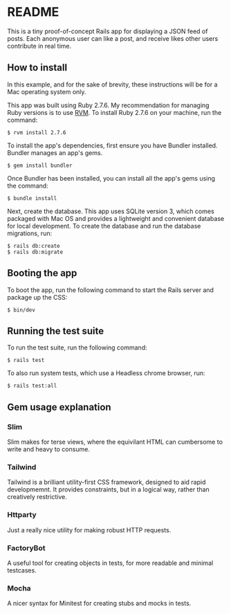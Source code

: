 # README

This is a tiny proof-of-concept Rails app for displaying a JSON feed of posts. Each anonymous user can like a post, and receive likes other users contribute in real time.

## How to install

In this example, and for the sake of brevity, these instructions will be for a Mac operating system only.

This app was built using Ruby 2.7.6. My recommendation for managing Ruby versions is to use [RVM](https://rvm.io/). To install Ruby 2.7.6 on your machine, run the command:

```
$ rvm install 2.7.6
```

To install the app's dependencies, first ensure you have Bundler installed. Bundler manages an app's gems.

```
$ gem install bundler
```

Once Bundler has been installed, you can install all the app's gems using the command:

```
$ bundle install
```

Next, create the database. This app uses SQLite version 3, which comes packaged with Mac OS and provides a lightweight and convenient database for local development. To create the database and run the database migrations, run:

```
$ rails db:create
$ rails db:migrate
```

## Booting the app

To boot the app, run the following command to start the Rails server and package up the CSS:

```
$ bin/dev
```

## Running the test suite

To run the test suite, run the following command:

```
$ rails test
```

To also run system tests, which use a Headless chrome browser, run:

```
$ rails test:all
```

## Gem usage explanation

### Slim

Slim makes for terse views, where the equivilant HTML can cumbersome to write and heavy to consume.

### Tailwind

Tailwind is a brilliant utility-first CSS framework, designed to aid rapid developmemnt. It provides constraints, but in a logical way, rather than creatively restrictive.

### Httparty

Just a really nice utility for making robust HTTP requests.

### FactoryBot

A useful tool for creating objects in tests, for more readable and minimal testcases.

### Mocha

A nicer syntax for Minitest for creating stubs and mocks in tests.
